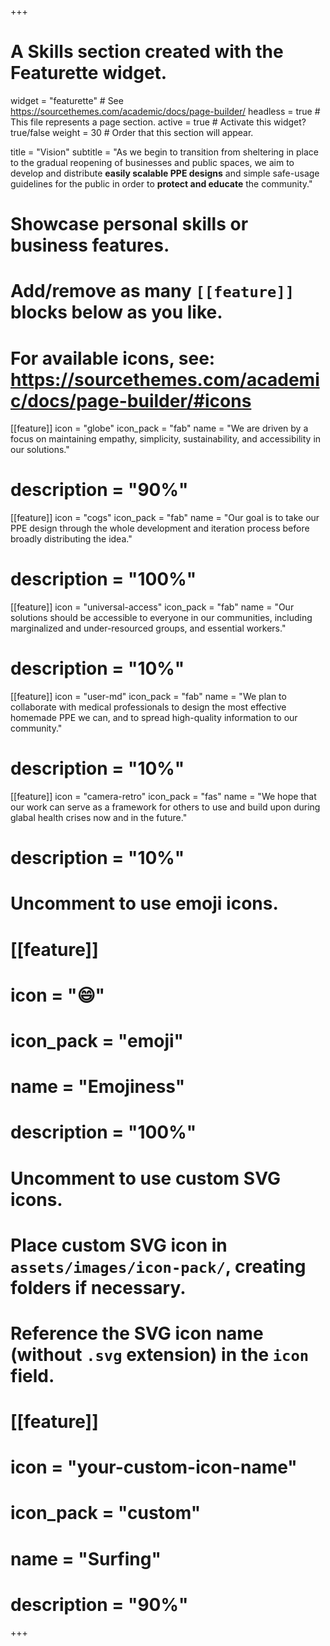 +++
# A Skills section created with the Featurette widget.
widget = "featurette"  # See https://sourcethemes.com/academic/docs/page-builder/
headless = true  # This file represents a page section.
active = true  # Activate this widget? true/false
weight = 30  # Order that this section will appear.

title = "Vision"
subtitle = "As we begin to transition from sheltering in place to the gradual reopening of businesses and public spaces, we aim to develop and distribute **easily scalable PPE designs** and simple safe-usage guidelines for the public in order to **protect and educate** the community."

# Showcase personal skills or business features.
# 
# Add/remove as many `[[feature]]` blocks below as you like.
# 
# For available icons, see: https://sourcethemes.com/academic/docs/page-builder/#icons

[[feature]]
  icon = "globe"
  icon_pack = "fab"
  name = "We are driven by a focus on maintaining empathy, simplicity, sustainability, and accessibility in our solutions."
  # description = "90%"
  
[[feature]]
  icon = "cogs"
  icon_pack = "fab"
  name = "Our goal is to take our PPE design through the whole development and iteration process before broadly distributing the idea."
  # description = "100%"  
  
[[feature]]
  icon = "universal-access"
  icon_pack = "fab"
  name = "Our solutions should be accessible to everyone in our communities, including marginalized and under-resourced groups, and essential workers."
  # description = "10%"
  
[[feature]]
  icon = "user-md"
  icon_pack = "fab"
  name = "We plan to collaborate with medical professionals to design the most effective homemade PPE we can, and to spread high-quality information to our community."
  # description = "10%"
  
[[feature]]
  icon = "camera-retro"
  icon_pack = "fas"
  name = "We hope that our work can serve as a framework for others to use and build upon during glabal health crises now and in the future."
  # description = "10%"
    
# Uncomment to use emoji icons.
# [[feature]]
#  icon = ":smile:"
#  icon_pack = "emoji"
#  name = "Emojiness"
#  description = "100%"  

# Uncomment to use custom SVG icons.
# Place custom SVG icon in `assets/images/icon-pack/`, creating folders if necessary.
# Reference the SVG icon name (without `.svg` extension) in the `icon` field.
# [[feature]]
#  icon = "your-custom-icon-name"
#  icon_pack = "custom"
#  name = "Surfing"
#  description = "90%"

+++
